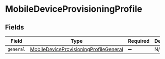 # MobileDeviceProvisioningProfile


## Fields

| Field                                                                                                   | Type                                                                                                    | Required                                                                                                | Description                                                                                             |
| ------------------------------------------------------------------------------------------------------- | ------------------------------------------------------------------------------------------------------- | ------------------------------------------------------------------------------------------------------- | ------------------------------------------------------------------------------------------------------- |
| `general`                                                                                               | [MobileDeviceProvisioningProfileGeneral](../../models/shared/mobiledeviceprovisioningprofilegeneral.md) | :heavy_minus_sign:                                                                                      | N/A                                                                                                     |